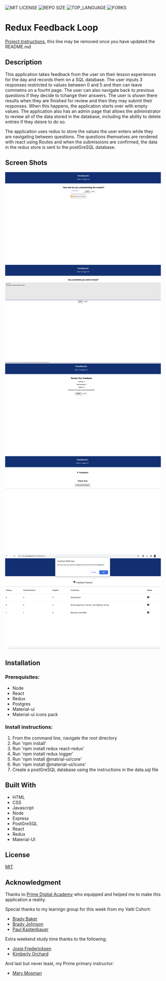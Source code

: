 ![MIT LICENSE](https://img.shields.io/github/license/sdeda1us/redux-feedback-loop.svg?style=flat-square)
![REPO SIZE](https://img.shields.io/github/repo-size/sdeda1us/redux-feedback-loop.svg?style=flat-square)
![TOP_LANGUAGE](https://img.shields.io/github/languages/top/sdeda1us/redux-feedback-loop.svg?style=flat-square)
![FORKS](https://img.shields.io/github/forks/sdeda1us/redux-feedback-loop.svg?style=social)


# Redux Feedback Loop

[Project Instructions](./INSTRUCTIONS.md), this line may be removed once you have updated the README.md

## Description 

This application takes feedback from the user on their lesson experiences for the day and records them on a SQL database. The user inputs 3 responses restricted to values between 0 and 5 and then can leave commetns on a fourht page. The user can also navigate back to previous questions if they decide to tchange their answers. The user is shown there results when they are finished for review and then they may submit their responses. When this happens, the application starts over with empty values. The application also has an admin page that allows the administrator to review all of the data stored in the database, including the ability to delete entries if they deisre to do so.  

The applicaiton uses redux to store the values the user enters while they are navigating between questions. The questions themselves are rendered with react using Routes and when the submissions are confirmed, the data in the redux store is sent to the postGreSQL database.  


## Screen Shots

![](./public/images/understanding.png)
![](./public/images/comments.png)
![](./public/images/review.png)
![](./public/images/success.png)
![](./public/images/admin_confirm.png)

## Installation

### Prerequisites:

- Node
- React
- Redux
- Postgres
- Material-ui
- Material-ui icons pack

### Install instructions:

1. From the command line, navigate the root directory
2. Run 'npm install'
3. Run 'npm install redux react-redux'
4. Run 'npm install redux logger'
5. Run 'npm install @matrial-ui/core'
6. Run 'npm install @material-ui/icons'
7. Create a postGreSQL database using the instructions in the data.sql file

## Built With

- HTML
- CSS
- Javascript
- Node
- Express
- PostGreSQL
- React
- Redux
- Material-UI

## License

[MIT]()

## Acknowledgment

Thanks to [Prime Digital Academy](www.primeacademy.io) who equipped and helped me to make this application a reality. 

Special thanks to my learnign group for this week from my Vatti Cohort:

- [Brady Baker](bradybaker)
- [Brady Johnson](BPJ94487)
- [Paul Kastenbauer](kastenbauer27)

Extra weekend study time thanks to the following;  
- [Josie Fredericksen](https://github.com/freder48)
- [Kimberly Orchard](https://github.com/korchard)

And last but never least, my Prime primary instructor:
- [Mary Mosman](https://github.com/mbMosman)